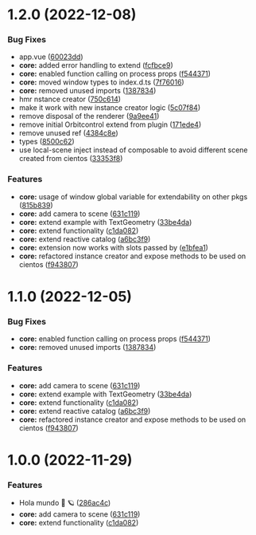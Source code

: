 # 1.2.0 (2022-12-08)

### Bug Fixes

- app.vue ([60023dd](https://github.com/Tresjs/tres/commit/60023dd5ad3fbbc5c139648fcf7b72a08149d340))
- **core:** added error handling to extend ([fcfbce9](https://github.com/Tresjs/tres/commit/fcfbce9a03d5ec85ab160b4cc0e99c254b715c1a))
- **core:** enabled function calling on process props ([f544371](https://github.com/Tresjs/tres/commit/f5443713cd34ad284bb01d4bb4ea1d23bb3e43d2))
- **core:** moved window types to index.d.ts ([7f76016](https://github.com/Tresjs/tres/commit/7f7601643f2ebda706fdbbc799250bc7e1f595a5))
- **core:** removed unused imports ([1387834](https://github.com/Tresjs/tres/commit/1387834ed30d5a98e32e8d6a7f166df2b4b2482f))
- hmr nstance creator ([750c614](https://github.com/Tresjs/tres/commit/750c614cfb828e3033929ef173aa5cbc7158a9d4))
- make it work with new instance creator logic ([5c07f84](https://github.com/Tresjs/tres/commit/5c07f84e34b44a4d625b9c4e98acfe4274453a6d))
- remove disposal of the renderer ([9a9ee41](https://github.com/Tresjs/tres/commit/9a9ee41d2c6d716be994baa63e59cbfd6d1bf61a))
- remove initial Orbitcontrol extend from plugin ([171ede4](https://github.com/Tresjs/tres/commit/171ede4ff61bbc6b9edd5f0e83859e956ab0e30b))
- remove unused ref ([4384c8e](https://github.com/Tresjs/tres/commit/4384c8e823bab68a5026eece58ae0f8033ef6834))
- types ([8500c62](https://github.com/Tresjs/tres/commit/8500c6238927d6f6dbce71da2a4f5e1432a1c953))
- use local-scene inject instead of composable to avoid different scene created from cientos ([33353f8](https://github.com/Tresjs/tres/commit/33353f875162a7540d8eb0cb6a7d14ca02ca614b))

### Features

- **core:** usage of window global variable for extendability on other pkgs ([815b839](https://github.com/Tresjs/tres/commit/815b839e24f672df3a586e9c39232327716e244a))
- **core:** add camera to scene ([631c119](https://github.com/Tresjs/tres/commit/631c119bb808f6e2eb6a37c3d9c91adb01eb991b))
- **core:** extend example with TextGeometry ([33be4da](https://github.com/Tresjs/tres/commit/33be4da77aac6c6323ce247b057e03788e82c71e))
- **core:** extend functionality ([c1da082](https://github.com/Tresjs/tres/commit/c1da08279e0254e8253f98753f4a7b16391587c8))
- **core:** extend reactive catalog ([a6bc3f9](https://github.com/Tresjs/tres/commit/a6bc3f9e6edc1c4d7a3d562e146dd887038e7b2e))
- **core:** extension now works with slots passed by ([e1bfea1](https://github.com/Tresjs/tres/commit/e1bfea1a0901eb61a88b23fb0423f207877045f1))
- **core:** refactored instance creator and expose methods to be used on cientos ([f943807](https://github.com/Tresjs/tres/commit/f9438070b446d5bf318a1d734c4f3cbb4933f43e))

# 1.1.0 (2022-12-05)

### Bug Fixes

- **core:** enabled function calling on process props ([f544371](https://github.com/Tresjs/tres/commit/f5443713cd34ad284bb01d4bb4ea1d23bb3e43d2))
- **core:** removed unused imports ([1387834](https://github.com/Tresjs/tres/commit/1387834ed30d5a98e32e8d6a7f166df2b4b2482f))

### Features

- **core:** add camera to scene ([631c119](https://github.com/Tresjs/tres/commit/631c119bb808f6e2eb6a37c3d9c91adb01eb991b))
- **core:** extend example with TextGeometry ([33be4da](https://github.com/Tresjs/tres/commit/33be4da77aac6c6323ce247b057e03788e82c71e))
- **core:** extend functionality ([c1da082](https://github.com/Tresjs/tres/commit/c1da08279e0254e8253f98753f4a7b16391587c8))
- **core:** extend reactive catalog ([a6bc3f9](https://github.com/Tresjs/tres/commit/a6bc3f9e6edc1c4d7a3d562e146dd887038e7b2e))
- **core:** refactored instance creator and expose methods to be used on cientos ([f943807](https://github.com/Tresjs/tres/commit/f9438070b446d5bf318a1d734c4f3cbb4933f43e))

# 1.0.0 (2022-11-29)

### Features

- Hola mundo 🍩 🪐 ([286ac4c](https://github.com/Tresjs/tres/commit/286ac4ccead649f34636f27167daa035821256c9))
- **core:** add camera to scene ([631c119](https://github.com/Tresjs/tres/commit/631c119bb808f6e2eb6a37c3d9c91adb01eb991b))
- **core:** extend functionality ([c1da082](https://github.com/Tresjs/tres/commit/c1da08279e0254e8253f98753f4a7b16391587c8))
